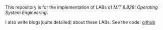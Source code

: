 This repository is for the implementation of LABs of *MIT 6.828: Operating System Engineering*. 

I also write blogs(quite detailed) about these LABs. See the code: [github](https://github.com/csnlp/MIT6828)

